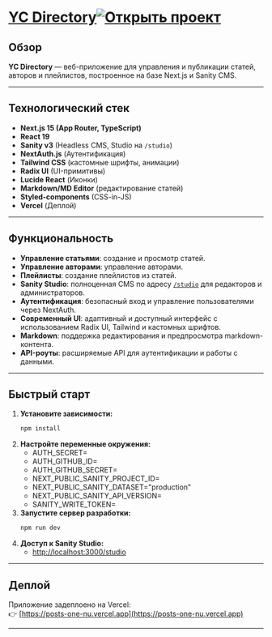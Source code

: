 # [YC Directory](https://posts-one-nu.vercel.app/)[![Открыть проект](https://img.shields.io/badge/View%20Live-Online-brightgreen?style=for-the-badge&logo=vercel)](https://posts-one-nu.vercel.app/)

## Обзор

**YC Directory** — веб-приложение для управления и публикации статей, авторов и плейлистов, построенное на базе Next.js и Sanity CMS.

---

## Технологический стек

- **Next.js 15 (App Router, TypeScript)**
- **React 19**
- **Sanity v3** (Headless CMS, Studio на `/studio`)
- **NextAuth.js** (Аутентификация)
- **Tailwind CSS** (кастомные шрифты, анимации)
- **Radix UI** (UI-примитивы)
- **Lucide React** (Иконки)
- **Markdown/MD Editor** (редактирование статей)
- **Styled-components** (CSS-in-JS)
- **Vercel** (Деплой)

---

## Функциональность

- **Управление статьями**: создание и просмотр статей.
- **Управление авторами**: управление авторами.
- **Плейлисты**: создание плейлистов из статей.
- **Sanity Studio**: полноценная CMS по адресу [`/studio`](https://posts-one-nu.vercel.app//studio) для редакторов и администраторов.
- **Аутентификация**: безопасный вход и управление пользователями через NextAuth.
- **Современный UI**: адаптивный и доступный интерфейс с использованием Radix UI, Tailwind и кастомных шрифтов.
- **Markdown**: поддержка редактирования и предпросмотра markdown-контента.
- **API-роуты**: расширяемые API для аутентификации и работы с данными.

---

## Быстрый старт

1. **Установите зависимости:**
   ```bash
   npm install
   ```
2. **Настройте переменные окружения:**
   - AUTH_SECRET=
   - AUTH_GITHUB_ID=
   - AUTH_GITHUB_SECRET=
   - NEXT_PUBLIC_SANITY_PROJECT_ID=
   - NEXT_PUBLIC_SANITY_DATASET="production"
   - NEXT_PUBLIC_SANITY_API_VERSION=
   - SANITY_WRITE_TOKEN=
3. **Запустите сервер разработки:**
   ```bash
   npm run dev
   ```
4. **Доступ к Sanity Studio:**
   - [http://localhost:3000/studio](http://localhost:3000/studio)

---

## Деплой

Приложение задеплоено на Vercel:  
👉 [https://posts-one-nu.vercel.app](https://posts-one-nu.vercel.app)

---
